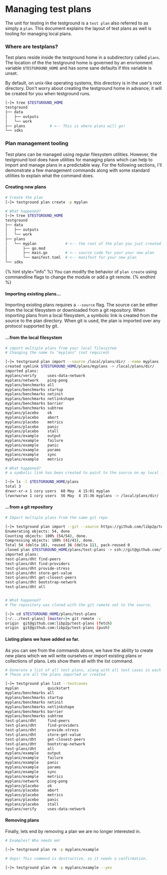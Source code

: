 # Managing test plans

The unit for testing in the testground is a `test plan` also referred to as simply a `plan`. This document explains the layout of test plans as well is tooling for managing local plans.

### Where are testplans?

Test plans reside inside the testground home in a subdirectory called `plans`.  The location of the the testground home is governed by an envrionment variable `$TESTGROUND_HOME` and has some sane defaults if this variable is unset.

By default, on unix-like operating systems, this directory is in the user's root directory. Don't worry about creating the testground home  in advance; it will be created for you when testground runs. 

```bash
[~]↬ tree $TESTGROUND_HOME
testground
├── data
│   ├── outputs
│   └── work
├── plans           # <-- This is where plans will go!
└── sdks
```

### Plan management tooling

Test plans can be managed using regular filesystem utilities. However, the testground tool does have utilities for managing plans which can help to import and manage plans in a predictable way.  For the following sections, I'll demonstrate a few management commands along with some standard utilities to explain what the command does.

#### Creating new plans

```bash
# Create the plan
[~]↬ testground plan create -p myplan

# What happened?
[~]↬ tree $TESTGROUND_HOME
testground
├── data
│   ├── outputs
│   └── work
├── plans
│   └── myplan             # <-- the root of the plan you just created
│       ├── go.mod
│       ├── main.go        # <-- source code for your your new plan
│       └── manifest.toml  # <-- manifest for your new plan
└── sdks
```

{% hint style="info" %}
You can modify the behavior of `plan create` using commandline flags to change the module or add a git remote.
{% endhint %}

#### Importing existing plans...

Importing existing plans requires a `--source` flag. The source can be either from the local filesystem or downloaded from a git repository. When importing plans from a local filesystem, a symbolic link is created from the source to the plan directory. When git is used,  the plan is imported over any protocol supported by git.

#### ...from the local filesystem

```bash
# import multiple plans from your local filesystem
# Changing the name to "myplans" (not required)

[~]↬ testground plan import --source /local/plans/dir/ --name myplans
created symlink $TESTGROUND_HOME/plans/myplans -> /local/plans/dir/
imported plans:
myplans/verify     uses-data-network
myplans/network    ping-pong
myplans/benchmarks all
myplans/benchmarks startup
myplans/benchmarks netinit
myplans/benchmarks netlinkshape
myplans/benchmarks barrier
myplans/benchmarks subtree
myplans/placebo    ok
myplans/placebo    abort
myplans/placebo    metrics
myplans/placebo    panic
myplans/placebo    stall
myplans/example    output
myplans/example    failure
myplans/example    panic
myplans/example    params
myplans/example    sync
myplans/example    metrics

# What happened?
# a symbolic link has been created to point to the source on my local filesystem

[~]↬ ls -l $TESTGROUND_HOME/plans
total 3
drwxr-xr-x 1 cory users  60 May  4 15:01 myplan
lrwxrwxrwx 1 cory users  56 May  4 15:36 myplans -> /local/plans/dir/
```

#### ...from a git repository

```bash
# Import multiple plans from the same git repo

[~]↬ testground plan import --git --source https://github.com/libp2p/test-plans
Enumerating objects: 54, done
Counting objects: 100% (54/54), done.
Compressing objects: 100% (41/41), done.
Total 54 (delta 16), reused 36 (delta 11), pack-reused 0
cloned plan $TESTGROUND_HOME/plans/test-plans -> ssh://git@github.com/libp2p/test-plans
imported plans:
test-plans/dht find-peers
test-plans/dht find-providers
test-plans/dht provide-stress
test-plans/dht store-get-value
test-plans/dht get-closest-peers
test-plans/dht bootstrap-network
test-plans/dht all


# What happened?
# The repository was cloned with the git remote set to the source.

[~]↬ cd $TESTGROUND_HOME/plans/test-plans
[~/.../test-plans] (master=)↬ git remote -v
origin	git@github.com:libp2p/test-plans (fetch)
origin	git@github.com:libp2p/test-plans (push)
```

#### Listing plans we have added so far.

As you can see from the commands above, we have the ability to create new plans which we will write ourselves or import existing plans or collections of plans. Lets show them all with the list command.

```bash
# Generate a list of all test plans, along with all test cases in each plan.
# These are all the plans imported or created

[~]↬ testground plan list --testcases
myplan             quickstart
myplans/benchmarks all
myplans/benchmarks startup
myplans/benchmarks netinit
myplans/benchmarks netlinkshape
myplans/benchmarks barrier
myplans/benchmarks subtree
test-plans/dht     find-peers
test-plans/dht     find-providers
test-plans/dht     provide-stress
test-plans/dht     store-get-value
test-plans/dht     get-closest-peers
test-plans/dht     bootstrap-network
test-plans/dht     all
myplans/example    output
myplans/example    failure
myplans/example    panic
myplans/example    params
myplans/example    sync
myplans/example    metrics
myplans/network    ping-pong
myplans/placebo    ok
myplans/placebo    abort
myplans/placebo    metrics
myplans/placebo    panic
myplans/placebo    stall
myplans/verify     uses-data-network
```

#### Removing plans

Finally, lets end by removing a plan we are no longer interested in.

```bash
# Examples? Who needs em!

[~]↬ testground plan rm -p myplans/example

# Oops! This command is destructive, so it needs a confirmation.

[~]↬ testground plan rm -p myplans/example --yes
```



